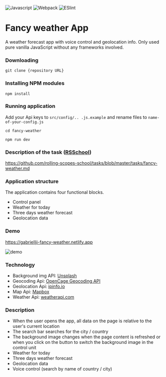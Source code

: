 ![Javascript](https://aleen42.github.io/badges/src/javascript.svg)
![Webpack](https://aleen42.github.io/badges/src/webpack.svg)
![ESlint](https://aleen42.github.io/badges/src/eslint.svg)
# Fancy weather App 
A weather forecast app with voice control and geolocation info. Only used pure vanilla JavaScript without any frameworks involved.
### Downloading
`git clone {repository URL}`
### Installing NPM modules
`npm install`
### Running application
Add your Api keys to `src/config/.. .js.example` and rename files to `name-of-your-config.js`

`cd fancy-weather`

`npm run dev`
### Description of the task ([RSSchool](https://rs.school))
https://github.com/rolling-scopes-school/tasks/blob/master/tasks/fancy-weather.md

### Application structure
The application contains four functional blocks.
- Control panel
- Weather for today
- Three days weather forecast
- Geolocation data

### Demo

 https://gabriellji-fancy-weather.netlify.app

![demo](https://i.imgur.com/Bos9L7w.png)

### Technology
- Background img API: [Unsplash](https://unsplash.com)
- Geocoding Api: [OpenCage Geocoding API](https://opencagedata.com)
- Geolocation Api: [ipinfo.io](https://ipinfo.io)
- Map Api: [Mapbox](https://www.mapbox.com)
- Weather Api: [weatherapi.com](https://www.weatherapi.com)

### Description
* When the user opens the app, all data on the page is relative to the user's current location 
* The search bar searches for the city / country
* The background image changes when the page content is refreshed or when you click on the button to switch the background image in the control unit
* Weather for today
* Three days weather forecast
* Geolocation data
* Voice control (search by name of country / city)